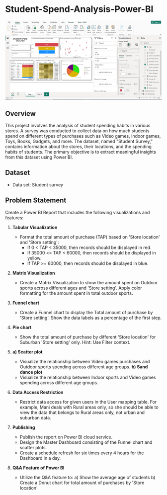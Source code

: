 # Student-Spend-Analysis-Power-BI

![Student Spending Analysis](https://github.com/ShrutShah/Student-Spend-Analysis-Power-BI/blob/main/Power%20BI%20Report.png)


## Overview
This project involves the analysis of student spending habits in various stores. A survey was conducted to collect data on how much students spend on different types of purchases such as Video games, Indoor games, Toys, Books, Gadgets, and more. The dataset, named "Student Survey," contains information about the stores, their locations, and the spending habits of students. The primary objective is to extract meaningful insights from this dataset using Power BI.

## Dataset
- Data set: Student survey

## Problem Statement
Create a Power BI Report that includes the following visualizations and features:

1. **Tabular Visualization**
    - Format the total amount of purchase (TAP) based on 'Store location' and 'Store setting':
      - If 0 < TAP < 35000, then records should be displayed in red.
      - If 35000 <= TAP < 60000, then records should be displayed in yellow.
      - If TAP >= 60000, then records should be displayed in blue.

2. **Matrix Visualization**
    - Create a Matrix Visualization to show the amount spent on Outdoor sports across different ages and 'Store setting'. Apply color formatting for the amount spent in total outdoor sports.

3. **Funnel chart**
    - Create a Funnel chart to display the Total amount of purchase by 'Store setting'. Show the data labels as a percentage of the first step.

4. **Pie chart**
    - Show the total amount of purchase by different 'Store location' for Suburban 'Store setting' only. Hint: Use Filter context.

5. **a) Scatter plot**
    - Visualize the relationship between Video games purchases and Outdoor sports spending across different age groups.
    **b) Sand dance plot**
    - Visualize the relationship between Indoor sports and Video games spending across different age groups.

6. **Data Access Restriction**
    - Restrict data access for given users in the User mapping table. For example, Mani deals with Rural areas only, so she should be able to view the data that belongs to Rural areas only, not urban and suburban data.

7. **Publishing**
    - Publish the report on Power BI cloud service.
    - Design the Master Dashboard consisting of the Funnel chart and scatter plots.
    - Create a schedule refresh for six times every 4 hours for the Dashboard in a day.

8. **Q&A Feature of Power BI**
    - Utilize the Q&A feature to:
        a) Show the average age of students
        b) Create a Donut chart for total amount of purchases by 'Store location'
